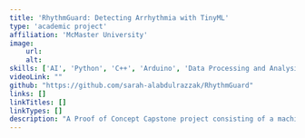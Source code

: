 ```yaml
---
title: 'RhythmGuard: Detecting Arrhythmia with TinyML'
type: 'academic project'
affiliation: 'McMaster University'
image:
    url:
    alt:
skills: ['AI', 'Python', 'C++', 'Arduino', 'Data Processing and Analysis', 'Signal Processing', 'Research', 'Writing']
videoLink: ""
github: "https://github.com/sarah-alabdulrazzak/RhythmGuard"
links: []
linkTitles: []
linkTypes: []
description: "A Proof of Concept Capstone project consisting of a machine learning model on an ESP32 that detects and classifies arrhythmia instances from ECG and PPG signals."
---
```

